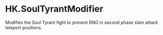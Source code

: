# HK.SoulTyrantModifier

Modifies the Soul Tyrant fight to prevent RNG in second phase slam attack teleport positions.